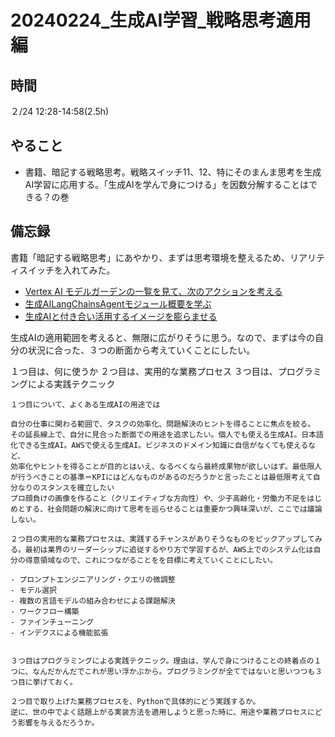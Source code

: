 # 20240224_生成AI学習_戦略思考適用編

## 時間

２/24 12:28-14:58(2.5h)

## やること

- 書籍、暗記する戦略思考。戦略スイッチ11、12、特にそのまんま思考を生成AI学習に応用する。「生成AIを学んで身につける」を因数分解することはできる？の巻

## 備忘録

書籍「暗記する戦略思考」にあやかり、まずは思考環境を整えるため、リアリティスイッチを入れてみた。

- [Vertex AI モデルガーデンの一覧を見て、次のアクションを考える](https://github.com/Eigo-Mt-Fuji/portfolio-2024/blob/main/docs/%E7%94%9F%E6%88%90AI/2024%E5%B9%B42%E6%9C%8812%E6%97%A5_%E7%94%9F%E6%88%90AI%E5%AD%A6%E7%BF%92.md)
- [生成AILangChainsAgentモジュール概要を学ぶ](https://github.com/Eigo-Mt-Fuji/portfolio-2024/blob/main/docs/%E7%94%9F%E6%88%90AI/2024%E5%B9%B42%E6%9C%8819%E6%97%A5_%E7%94%9F%E6%88%90AILangChainsAgent%E3%83%A2%E3%82%B7%E3%82%99%E3%83%A5%E3%83%BC%E3%83%AB%E6%A6%82%E8%A6%81%E3%82%92.md)
- [生成AIと付き合い活用するイメージを膨らませる](https://github.com/Eigo-Mt-Fuji/portfolio-2024/blob/main/docs/%E7%94%9F%E6%88%90AI/2024%E5%B9%B42%E6%9C%8818%E6%97%A5_%E7%94%9F%E6%88%90AI%E3%81%A8%E4%BB%98%E3%81%8D%E5%90%88%E3%81%86%E3%83%BB%E6%B4%BB%E7%94%A8%E3%81%99%E3%82%8B%E3%81%AE%E3%82%A4%E3%83%A1%E3%83%BC%E3%82%B7%E3%82%99%E8%86%A8%E3%82%89%E3%81%BE%E3%81%9B%E9%9A%8A.md)

生成AIの適用範囲を考えると、無限に広がりそうに思う。なので、まずは今の自分の状況に合った、３つの断面から考えていくことにしたい。

１つ目は、何に使うか
２つ目は、実用的な業務プロセス
３つ目は、プログラミングによる実践テクニック

```
１つ目について、よくある生成AIの用途では

自分の仕事に関わる範囲で、タスクの効率化、問題解決のヒントを得ることに焦点を絞る。
その延長線上で、自分に見合った断面での用途を追求したい。個人でも使える生成AI。日本語化できる生成AI。AWSで使える生成AI。ビジネスのドメイン知識に自信がなくても使えるなど、
効率化やヒントを得ることが目的とはいえ、なるべくなら最終成果物が欲しいはず。最低限人が行うべきことの基準＝KPIにはどんなものがあるのだろうかと言ったことは最低限考えて自分なりのスタンスを確立したい
プロ顔負けの画像を作ること（クリエイティブな方向性）や、少子高齢化・労働力不足をはじめとする、社会問題の解決に向けて思考を巡らせることは重要かつ興味深いが、ここでは議論しない。

２つ目の実用的な業務プロセスは、実践するチャンスがありそうなものをピックアップしてみる。最初は業界のリーダーシップに追従するやり方で学習するが、AWS上でのシステム化は自分の得意領域なので、これにつながることをを目標に考えていくことにしたい。

- プロンプトエンジニアリング・クエリの微調整
- モデル選択
- 複数の言語モデルの組み合わせによる課題解決
- ワークフロー構築
- ファインチューニング
- インデクスによる機能拡張


３つ目はプログラミングによる実践テクニック。理由は、学んで身につけることの終着点の１つに、なんだかんだでこれが思い浮かぶから。プログラミングが全てではないと思いつつも３つ目に挙げておく。

２つ目で取り上げた業務プロセスを、Pythonで具体的にどう実践するか。
逆に、世の中でよく話題上がる実装方法を適用しようと思った時に、用途や業務プロセスにどう影響を与えるだろうか。
```


```
